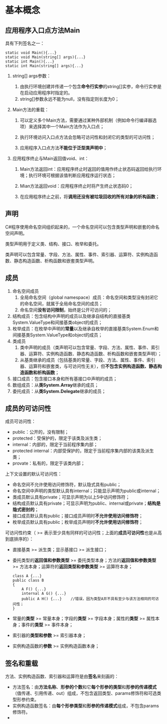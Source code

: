 # 基本概念

## 应用程序入口点方法Main

具有下列签名之一：

```
static void Main(){...}
static void Main(string[] args){...}
static int Main(){...}
static int Main(string[] args){...}
```

1. string\[\] args参数：
   1. 由执行环境创建并传递一个包含**命令行实参**的string\[\]实参，命令行实参是在启动应用程序时指定的。
   2. string\[\]参数永远不能为null，没有指定则长度为0；
2. Main方法的重载：  
   1. 可以定义多个Main方法，需要通过某种外部机制（例如命令行编译器选项）来选择其中一个Main方法作为入口点；

   1. 执行环境访问入口点方法会忽略可访问性和封闭它的类型的可访问性；

   2. 应用程序入口点方法**不能位于泛型类声明中**；

3. 应用程序终止与Main返回值void、int：

   1. Main方法返回int：应用程序终止时返回的值用作终止状态码返回给执行环境；执行环境可根据该值判断应用程序运行状态；

   2. Mian方法返回void：应用程序终止时将产生终止状态码0；

   3. 在应用程序终止之前，将**调用还没有被垃圾回收的所有对象的析构函数**；

## 声明

C\#程序使用命名空间组织起来的，一个命名空间可以包含类型声明和嵌套的命名空间声明。

类型声明用于定义类、结构、接口、枚举和委托。

类声明可以包含常量、字段、方法、属性、事件、索引器、运算符、实例构造函数、静态构造函数、析构函数和嵌套类型声明。

## 成员

1. 命名空间成员
   1. 全局命名空间（global namespace）成员：命名空间和类型没有封闭它的命名空间，就属于全局命名空间的成员；
   2. 命名空间**没有访问限制**，始终是公开可访问的；
2. 结构成员：包含结构中声明的成员以及继承自结构的直接基类System.ValueType和间接基类object的成员；
3. 枚举成员：在枚举中声明的**常量**以及继承自枚举的直接基类System.Enum和间接基类System.ValueType和object的成员；
4. 类成员
   1. 类中声明的成员（类声明可以包含常量、字段、方法、属性、事件、索引器、运算符、实例构造函数、静态构造函数、析构函数和嵌套类型声明）；
   2. 从基类继承的成员（包括基类的常量、字段、方法、属性、事件、索引器、运算符和嵌套类，与可访问性无关），但**不包含实例构造函数、静态构造函数和析构函数**；
5. 接口成员：包含接口本身和所有基接口中声明的成员；
6. 数组成员：从**类System.Array**继承的成员；
7. 委托成员：从**类System.Delegate**继承的成员；

## 成员的可访问性

成员可访问性：

* public：公开的，没有限制；
* protected：受保护的，限定于该类及派生类；
* internal：内部的，限定于当前程序集内部；
* protected internal：内部受保护的，限定于当前程序集内部的该类及派生类；
* provate：私有的，限定于该类内部；

上下文设置的默认可访问性：

* 命名空间不允许使用访问修饰符，默认隐式具有public；
* 命名空间中声明的类型默认具有internal；只能显示声明为public或internal；
* 类成员默认具有private；可显示声明为以上5中访问修饰符；
* 结构成员默认具有private；可显示声明为public、internal或private；**结构是隐式密封的**；
* 接口成员默认具有public；接口成员声明时**不允许使用访问修饰符**；
* 枚举成员默认具有public；枚举成员声明时**不允许使用访问修饰符**；

可访问性约束（ &gt;= 表示至少具有同样的可访问性；上面的**成员可访问性**也是从高到底排序的）：

* 直接基类 &gt;= 派生类；显示基接口 &gt;= 派生接口；

* 委托类型的**返回值和参数类型** &gt;= 委托类型本身；方法的**返回值和参数类型** &gt;= 方法本身；运算符的**返回类型和参数类型** &gt;= 运算符本身；

  ```
  class A {...}
  public class B
  {
      A F() {...}
      internal A G() {...}
      public A H() {...}    //错误，因为类型A并不具有至少与该方法相同的可访问性；
  }
  ```

* 常量的**类型** &gt;= 常量本身；字段的**类型** &gt;= 字段本身；属性的**类型** &gt;= 属性本身；事件的**类型** &gt;= 事件本身；

* 索引器的**类型和参数** &gt;= 索引器本身；

* 实例构造函数的**参数** &gt;= 实例构造函数本身；

## 签名和重载

方法、实例构造函数、索引器和运算符是由**签名**来刻画的：

* 方法签名：由**方法名称**、**形参的个数**和它**每个形参的类型**和**形参的传递模式**（值传递、引用传递、out）组成，不包含返回类型、params修饰符和可选类型形参约束。
* 实例构造函数签名：由**每个形参类型**和**形参的传递模式**组成，不包含params修饰符。
* 


